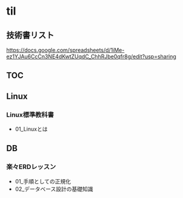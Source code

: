 # til

## 技術書リスト

https://docs.google.com/spreadsheets/d/1iMe-ez1YJAu6CcCn3NE4dKwtZUqdC_ChhRJbe0qfr8g/edit?usp=sharing

## TOC
## Linux

### Linux標準教科書

- 01_Linuxとは
## DB

### 楽々ERDレッスン

- 01_手順としての正規化
- 02_データベース設計の基礎知識
